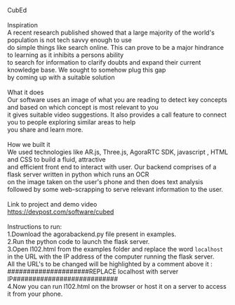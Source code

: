 CubEd <br />
<br/>
Inspiration<br/>
A recent research published showed that a large majority of the world's population is not tech savvy enough to use<br/> 
do simple things like search online. This can prove to be a major hindrance to learning as it inhibits a persons ability <br/>
to search for information to clarify doubts and expand their current knowledge base. We sought to somehow plug this gap <br/>
by coming up with a suitable solution<br/>
<br/>
What it does<br/>
Our software uses an image of what you are reading to detect key concepts and based on which concept is most relevant to you<br/>
it gives suitable video suggestions. It also provides a call feature to connect you to people exploring similar areas to help<br/>
you share and learn more.<br/>
<br/>
How we built it<br/>
We used technologies like AR.js, Three.js, AgoraRTC SDK, javascript , HTML and CSS to build a fluid, attractive<br/>
and efficient front end to interact with user. Our backend comprises of a flask server written in python which runs an OCR<br/> 
on the image taken on the user's phone and then does text analysis followed by some web-scrapping to serve relevant information to the user.<br/>
<br/>
Link to project and demo video<br/>
https://devpost.com/software/cubed <br/>
<br/>
Instructions to run: <br />
1.Download the agorabackend.py file present in examples.<br />
2.Run the python code to launch the flask server.<br />
3.Open l102.html from the examples folder and replace the word `localhost` in the URL with the IP address of the computer running the flask server.<br />
  All the URL's to be changed will be highlighted by a comment above it : <br />
  #####################REPLACE localhost with server IP###########################<br />
4.Now you can run l102.html on the browser or host it on a server to access it from your phone.<br />
